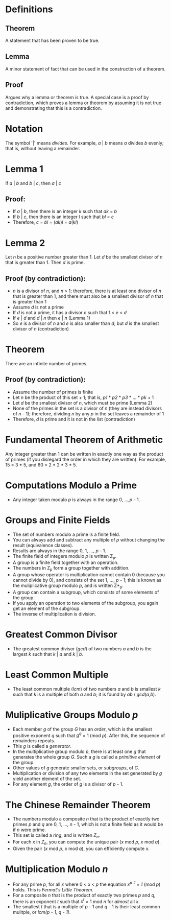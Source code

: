 # Definitions
## Theorem
A statement that has been proven to be true.
## Lemma
A minor statement of fact that can be used in the construction of a theorem.
## Proof
Argues why a lemma or theorem is true. A special case is a proof by contradiction, which proves a lemma or theorem by assuming it is not true and demonstrating that this is a contradiction.
# Notation
The symbol '|' means <i>divides</i>. For example, <i>a</i> | <i>b</i> means <i>a</i> divides <i>b</i> evenly; that is, without leaving a remainder.
# Lemma 1
If <i>a</i> | <i>b</i> and <i>b</i> | <i>c</i>, then <i>a</i> | <i>c</i>
## Proof:
* If <i>a</i> | <i>b</i>, then there is an integer <i>k</i> such that <i>ak</i> = <i>b</i>
* If <i>b</i> | <i>c</i>, then there is an integer <i>l</i> such that <i>bl</i> = <i>c</i>
* Therefore, <i>c</i> = <i>bl</i> = (<i>ak</i>)<i>l</i> = <i>a</i>(<i>kl</i>)
# Lemma 2
Let <i>n</i> be a positive number greater than 1. Let <i>d</i> be the smallest divisor of <i>n</i> that is greater than 1. Then <i>d</i> is prime.
## Proof (by contradiction):
* <i>n</i> is a divisor of <i>n</i>, and <i>n</i> > 1; therefore, there is at least one divisor of <i>n</i> that is greater than 1, and there must also be a smallest divisor of <i>n</i> that is greater than 1
* Assume <i>d</i> is not a prime
* If <i>d</i> is not a prime, it has a divisor <i>e</i> such that 1 < <i>e</i> < <i>d</i>
* If <i>e</i> | <i>d</i> and <i>d</i> | <i>n</i> then <i>e</i> | <i>n</i> (Lemma 1)
* So <i>e</i> is a divisor of <i>n</i> and <i>e</i> is also smaller than <i>d</i>; but <i>d</i> is the smallest divisor of <i>n</i> (contradiction)
# Theorem
There are an infinite number of primes.
## Proof (by contradiction):
* Assume the number of primes is finite
* Let <i>n</i> be the product of this set + 1; that is, <i>p1</i> * <i>p2</i> * <i>p3</i> * ... * <i>pk</i> + 1
* Let <i>d</i> be the smallest divisor of <i>n</i>, which must be prime (Lemma 2)
* None of the primes in the set is a divisor of <i>n</i> (they are instead divisors of <i>n</i> - 1); therefore, dividing <i>n</i> by any <i>p</i> in the set leaves a remainder of 1
* Therefore, <i>d</i> is prime and it is not in the list (contradiction)
# Fundamental Theorem of Arithmetic
Any integer greater than 1 can be written in exactly one way as the product of primes (if you disregard the order in which they are written). For example, 15 = 3 * 5, and 60 = 2 * 2 * 3 * 5.
# Computations Modulo a Prime
* Any integer taken modulo <i>p</i> is always in the range 0, ...,<i>p</i> - 1.
# Groups and Finite Fields
* The set of numbers modulo a prime is a finite field.
* You can always add and subtract any multiple of <i>p</i> without changing the result (equivalence classes).
* Results are always in the range 0, 1, ..., <i>p</i> - 1.
* The finite field of integers modulo <i>p</i> is written Z<sub>p</sub>.
* A group is a finite field together with an operation.
* The numbers in Z<sub>p</sub> form a group together with addition.
* A group whose operator is multiplication cannot contain 0 (because you cannot divide by 0), and consists of the set 1, ..., <i>p</i> - 1; this is known as the muliplicative group modulo <i>p</i>, and is written Z*<sub>p</sub>.
* A group can contain a subgroup, which consists of some elements of the group.
* If you apply an operation to two elements of the subgroup, you again get an element of the subgroup.
* The inverse of multiplication is division.
# Greatest Common Divisor
* The greatest common divisor (<i>gcd</i>) of two numbers <i>a</i> and <i>b</i> is the largest <i>k</i> such that <i>k</i> | <i>a</i> and <i>k</i> | <i>b</i>.
# Least Common Multiple
* The least common multiple (<i>lcm</i>) of two numbers <i>a</i> and <i>b</i> is smallest <i>k</i> such that <i>k</i> is a multiple of both <i>a</i> and <i>b</i>; it is found by <i>ab</i> / <i>gcd</i>(<i>a</i>,<i>b</i>).
# Muliplicative Groups Modulo <i>p</i>
* Each member <i>g</i> of the group <i>G</i> has an <i>order</i>, which is the smallest positive exponent <i>q</i> such that <i>g<sup>q</sup></i> = 1 (mod <i>p</i>). After this, the sequence of remainders repeats.
* This <i>g</i> is called a <i>generator</i>.
* In the multiplicative group modulo <i>p</i>, there is at least one <i>g</i> that generates the whole group <i>G</i>. Such a <i>g</i> is called a <i>primitive element</i> of the group.
* Other values of <i>g</i> generate smaller sets, or <i>subgroups</i>, of <i>G</i>.
* Multiplication or division of any two elements in the set generated by <i>g</i> yield another element of the set.
* For any element <i>g</i>, the order of <i>g</i> is a divisor of <i>p</i> - 1.
# The Chinese Remainder Theorem
* The numbers modulo a composite <i>n</i> that is the product of exactly two primes <i>p</i> and <i>q</i> are 0, 1, ..., <i>n</i> - 1, which is not a finite field as it would be if <i>n</i> were prime.
* This set is called a <i>ring</i>, and is written <i>Z<sub>n</sub></i>.
* For each <i>x</i> in <i>Z<sub>n</sub></i>, you can compute the unique pair (<i>x</i> mod <i>p</i>, <i>x</i> mod <i>q</i>).
* Given the pair (<i>x</i> mod <i>p</i>, <i>x</i> mod <i>q</i>), you can efficiently compute <i>x</i>.
# Multiplication Modulo <i>n</i>
* For any prime <i>p</i>, for all <i>x</i> where 0 < <i>x</i> < <i>p</i> the equation <i>x<sup>p-1</sup> = 1</i> (mod <i>p</i>) holds. This is <i>Fermat's Little Theorem</i>.
* For a composite <i>n</i> that is the product of exactly two primes <i>p</i> and <i>q</i>, there is an exponent <i>t</i> such that <i>x<sup>t</sup></i> = 1 mod <i>n</i> for <i>almost</i> all <i>x</i>.
* The smallest <i>t</i> that is a multiple of <i>p</i> - 1 and <i>q</i> - 1 is their least common mulitple, or <i>lcm(p - 1, q - 1)</i>.